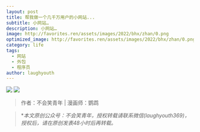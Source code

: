 ```yaml
---
layout: post
title: 帮我做一个几千万用户的小网站...
subtitle: 小网站…
description: 小网站…
image: http://favorites.ren/assets/images/2022/bhx/zhan/0.png
optimized_image: http://favorites.ren/assets/images/2022/bhx/zhan/0.png
category: life
tags:
  - 网站
  - 外包
  - 程序员
author: laughyouth
---
```


![](http://favorites.ren/assets/images/2022/bhx/zhan/640.jpeg)
![](http://favorites.ren/assets/images/2022/bhx/zhan/640-1.jpeg)


>作者：不会笑青年 | 漫画师：鹦鹉

>**本文原创公众号：不会笑青年，授权转载请联系微信(laughyouth369)，授权后，请在原创发表48小时后再转载。*